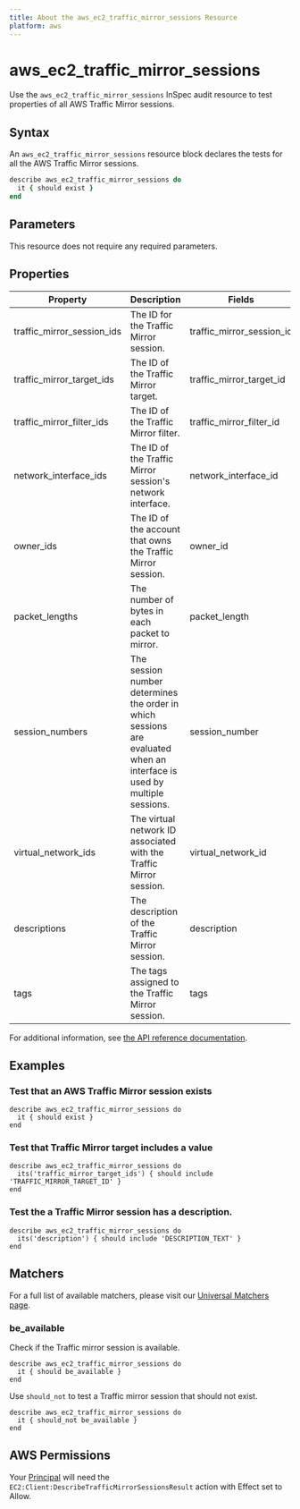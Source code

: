 ```yaml
---
title: About the aws_ec2_traffic_mirror_sessions Resource
platform: aws
---
```


# aws_ec2_traffic\_mirror\_sessions

Use the `aws_ec2_traffic_mirror_sessions` InSpec audit resource to test properties of all AWS Traffic Mirror sessions.

## Syntax

An `aws_ec2_traffic_mirror_sessions` resource block declares the tests for all the  AWS Traffic Mirror sessions.

```ruby
describe aws_ec2_traffic_mirror_sessions do
  it { should exist }
end
```

## Parameters

This resource does not require any required parameters.

## Properties

| Property  | Description | Fields |
| --- | --- | --- |
| traffic_mirror_session_ids | The ID for the Traffic Mirror session.| traffic_mirror_session_id |
| traffic_mirror_target_ids | The ID of the Traffic Mirror target. | traffic_mirror_target_id |
| traffic_mirror_filter_ids | The ID of the Traffic Mirror filter.| traffic_mirror_filter_id |
| network_interface_ids | The ID of the Traffic Mirror session's network interface. | network_interface_id |
| owner_ids | The ID of the account that owns the Traffic Mirror session.| owner_id |
| packet_lengths | The number of bytes in each packet to mirror. | packet_length |
| session_numbers | The session number determines the order in which sessions are evaluated when an interface is used by multiple sessions. | session_number |
| virtual_network_ids | The virtual network ID associated with the Traffic Mirror session. | virtual_network_id |
| descriptions | The description of the Traffic Mirror session. | description |
| tags  | The tags assigned to the Traffic Mirror session.| tags |

For additional information, see [the API reference documentation](https://docs.aws.amazon.com/AWSEC2/latest/APIReference/API_TrafficMirrorSession.html).

## Examples

### Test that an AWS Traffic Mirror session exists

    describe aws_ec2_traffic_mirror_sessions do
      it { should exist }
    end

### Test that Traffic Mirror target includes a value

    describe aws_ec2_traffic_mirror_sessions do
      its('traffic_mirror_target_ids') { should include 'TRAFFIC_MIRROR_TARGET_ID' }
    end

### Test the a Traffic Mirror session has a description.

    describe aws_ec2_traffic_mirror_sessions do
      its('description') { should include 'DESCRIPTION_TEXT' }
    end

## Matchers

For a full list of available matchers, please visit our [Universal Matchers page](https://www.inspec.io/docs/reference/matchers/).

### be_available

Check if the Traffic mirror session is available.

    describe aws_ec2_traffic_mirror_sessions do
      it { should be_available }
    end

Use `should_not` to test a Traffic mirror session that should not exist.

    describe aws_ec2_traffic_mirror_sessions do
      it { should_not be_available }
    end

## AWS Permissions

Your [Principal](https://docs.aws.amazon.com/IAM/latest/UserGuide/intro-structure.html#intro-structure-principal) will need the `EC2:Client:DescribeTrafficMirrorSessionsResult` action with Effect set to Allow.
